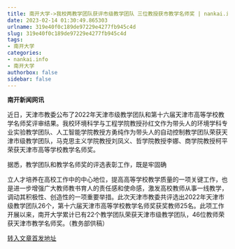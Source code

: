 ```yaml
---
title: 南开大学->我校两教学团队获评市级教学团队 三位教授获市教学名师奖 | nankai.info
date: 2023-02-14 01:30:49.865303
urlname: 319e40f0c189de97229e4277fb945c4d
slug: 319e40f0c189de97229e4277fb945c4d
tags: 
- 南开大学
categories:
- nankai.info
- 南开大学
authorbox: false
sidebar: false
---
```

**南开新闻网讯**

近日，天津市教委公布了2022年天津市级教学团队和第十六届天津市高等学校教学名师奖评审结果。我校环境科学与工程学院教授孙红文作为带头人的环境学科专业实验教学团队、人工智能学院教授方勇纯作为带头人的自动控制教学团队荣获天津市级教学团队，马克思主义学院教授刘凤义、哲学院教授李娜、商学院教授柯平荣获天津市高等学校教学名师奖。

据悉，教学团队和教学名师奖的评选表彰工作，既是牢固确
<!--more-->
立人才培养在高校工作中的中心地位，提高高等学校教学质量的一项关键工作，也是进一步增强广大教师教书育人的责任感和使命感，激发高校教师从事一线教学，调动其积极性、创造性的一项重要举措。此次天津市教委共评选出2022年天津市级教学团队26个，第十六届天津市高等学校教学名师奖获奖教师25名。此项工作开展以来，南开大学累计已有22个教学团队荣获天津市级教学团队，46位教师荣获天津市教学名师奖。（教务部供稿）



[转入文章首发地址](http://news.nankai.edu.cn/ywsd/system/2023/02/06/030054351.shtml)